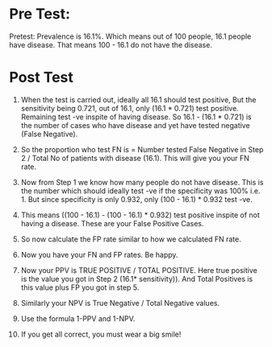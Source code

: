 # Pre Test:
Pretest: Prevalence is 16.1%. Which means out of 100 people, 16.1 people have disease. That means 100 - 16.1 do not have the disease.

# Post Test
1. When the test is carried out, ideally all 16.1 should test positive, But the sensitivity being 0.721, out of 16.1, only (16.1 * 0.721) test positive. Remaining test -ve inspite of having disease. So 16.1 - (16.1 * 0.721) is the number of cases who have disease and yet have tested negative (False Negative).

2. So the proportion who test FN is = Number tested False Negative in Step 2 / Total No of patients with disease (16.1). This will give you your FN rate.

3. Now from Step 1 we know how many people do not have disease. This is the number which should ideally test -ve if the specificity was 100% i.e. 1. But since specificity is only 0.932, only (100 - 16.1) * 0.932 test -ve.

4. This means ((100 - 16.1) - (100 - 16.1) * 0.932) test positive inspite of not having a disease. These are your False Positive Cases.

5. So now calculate the FP rate similar to how we calculated FN rate.

6. Now you have your FN and FP rates. Be happy.

7. Now your PPV is TRUE POSITIVE / TOTAL POSITIVE. Here true positive is the value you got in Step 2 (16.1* sensitivity)). And Total Positives is this value plus FP you got in step 5.

8. Similarly your NPV is True Negative / Total Negative values.

9. Use the formula 1-PPV and 1-NPV.

10. If you get all correct, you must wear a big smile!
